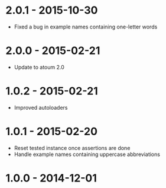 # 2.0.1 - 2015-10-30

* Fixed a bug in example names containing one-letter words

# 2.0.0 - 2015-02-21

* Update to atoum 2.0

# 1.0.2 - 2015-02-21

* Improved autoloaders

# 1.0.1 - 2015-02-20

* Reset tested instance once assertions are done
* Handle example names containing uppercase abbreviations

# 1.0.0 - 2014-12-01

